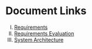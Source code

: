 <h1>Document Links</h1>
<ol type="I">
<li><a href="https://cs-361-group-28.github.io/U-Eat.github.io/HW1-Requirements.pdf">Requirements</a></li>
<li><a href="https://cs-361-group-28.github.io/U-Eat.github.io/HW2-EvaluatingRequirements.pdf">Requirements Evaluation</a></li>
<li><a href="https://cs-361-group-28.github.io/U-Eat.github.io/HW3-Architecture.pdf">System Architecture</a></li>
</ol>

